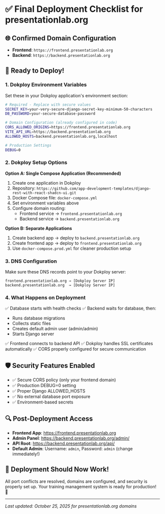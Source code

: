 # ✅ Final Deployment Checklist for presentationlab.org

## 🌐 Confirmed Domain Configuration
- **Frontend**: `https://frontend.presentationlab.org`
- **Backend**: `https://backend.presentationlab.org`

## 🚀 Ready to Deploy!

### **1. Dokploy Environment Variables**
Set these in your Dokploy application's environment section:

```bash
# Required - Replace with secure values
SECRET_KEY=your-very-secure-django-secret-key-minimum-50-characters
DB_PASSWORD=your-secure-database-password

# Domain Configuration (already configured in code)
CORS_ALLOWED_ORIGINS=https://frontend.presentationlab.org
VITE_API_URL=https://backend.presentationlab.org
ALLOWED_HOSTS=backend.presentationlab.org,localhost

# Production Settings
DEBUG=0
```

### **2. Dokploy Setup Options**

**Option A: Single Compose Application (Recommended)**
1. Create one application in Dokploy
2. Repository: `https://github.com/app-development-templates/django-rest-with-react-shadcn-ui.git`
3. Docker Compose file: `docker-compose.yml`
4. Set environment variables above
5. Configure domain routing:
   - Frontend service → `frontend.presentationlab.org`
   - Backend service → `backend.presentationlab.org`

**Option B: Separate Applications**
1. Create backend app → deploy to `backend.presentationlab.org`
2. Create frontend app → deploy to `frontend.presentationlab.org`
3. Use `docker-compose.prod.yml` for cleaner production setup

### **3. DNS Configuration**
Make sure these DNS records point to your Dokploy server:
```
frontend.presentationlab.org → [Dokploy Server IP]
backend.presentationlab.org  → [Dokploy Server IP]
```

### **4. What Happens on Deployment**
✅ Database starts with health checks
✅ Backend waits for database, then:
  - Runs database migrations
  - Collects static files
  - Creates default admin user (admin/admin)
  - Starts Django server

✅ Frontend connects to backend API
✅ Dokploy handles SSL certificates automatically
✅ CORS properly configured for secure communication

## 🛡️ Security Features Enabled
- ✅ Secure CORS policy (only your frontend domain)
- ✅ Production DEBUG=0 setting
- ✅ Proper Django ALLOWED_HOSTS
- ✅ No external database port exposure
- ✅ Environment-based secrets

## 🔍 Post-Deployment Access
- **Frontend App**: https://frontend.presentationlab.org
- **Admin Panel**: https://backend.presentationlab.org/admin/
- **API Root**: https://backend.presentationlab.org/api/
- **Default Admin**: Username: `admin`, Password: `admin` (change immediately!)

## 🎯 Deployment Should Now Work!
All port conflicts are resolved, domains are configured, and security is properly set up. Your training management system is ready for production! 🚀

---
*Last updated: October 25, 2025 for presentationlab.org domains*